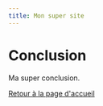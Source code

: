 ```yaml
---
title: Mon super site
---
```


# Conclusion

Ma super conclusion.


[Retour à la page d'accueil](index.md)
